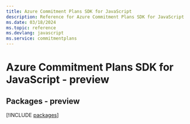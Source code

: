 ```yaml
---
title: Azure Commitment Plans SDK for JavaScript
description: Reference for Azure Commitment Plans SDK for JavaScript
ms.date: 03/18/2024
ms.topic: reference
ms.devlang: javascript
ms.service: commitmentplans
---
```

# Azure Commitment Plans SDK for JavaScript - preview
## Packages - preview
[!INCLUDE [packages](commitment-plans-index.md)]